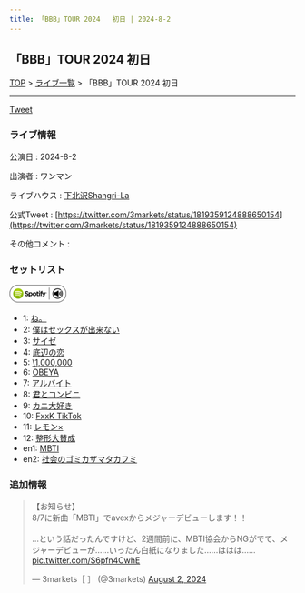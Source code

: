 ```yaml
---
title: 「BBB」TOUR 2024	初日 | 2024-8-2
---
```

## 「BBB」TOUR 2024	初日

[TOP](/setlist/) > [ライブ一覧](lives.html) > 「BBB」TOUR 2024	初日

___

<a href="https://twitter.com/share?ref_src=twsrc%5Etfw" data-text="3markets[ ]セットリスト > 「BBB」TOUR 2024	初日" class="twitter-share-button" data-via="3markets" data-hashtags="3markets" data-related="3markets" data-show-count="false">Tweet</a>

### ライブ情報

公演日
:    2024-8-2

出演者
:    ワンマン

ライブハウス
:    [下北沢Shangri-La](livehouse012.html)

公式Tweet
:    [https://twitter.com/3markets/status/1819359124888650154](https://twitter.com/3markets/status/1819359124888650154)

その他コメント
:    

### セットリスト


[![play with spotify](images/spotify-icon.png)](https://open.spotify.com/playlist/4ySMedTXemxPu6ni4el9Vj)



*  1: [ね。](song076.html)
*  2: [僕はセックスが出来ない](song006.html)
*  3: [サイゼ](song004.html)
*  4: [底辺の恋](song008.html)
*  5: [\1,000,000](song022.html)
*  6: [OBEYA](song021.html)
*  7: [アルバイト](song042.html)
*  8: [君とコンビニ](song024.html)
*  9: [カニ大好き](song079.html)
*  10: [FxxK TikTok](song082.html)
*  11: [レモン×](song003.html)
*  12: [整形大賛成](song005.html)
*  en1: [MBTI](song096.html)
*  en2: [社会のゴミカザマタカフミ](song002.html)


### 追加情報



<blockquote class="twitter-tweet"><p lang="ja" dir="ltr">【お知らせ】<br>8/7に新曲「MBTI」でavexからメジャーデビューします！！<br><br>…という話だったんですけど、2週間前に、MBTI協会からNGがでて、メジャーデビューが……いったん白紙になりました……ははは…… <a href="https://t.co/S6pfn4CwhE">pic.twitter.com/S6pfn4CwhE</a></p>&mdash; 3markets［ ］ (@3markets) <a href="https://twitter.com/3markets/status/1819359124888650154?ref_src=twsrc%5Etfw">August 2, 2024</a></blockquote>
<script async src="https://platform.twitter.com/widgets.js" charset="utf-8"></script>




<script async src="https://platform.twitter.com/widgets.js" charset="utf-8"></script>